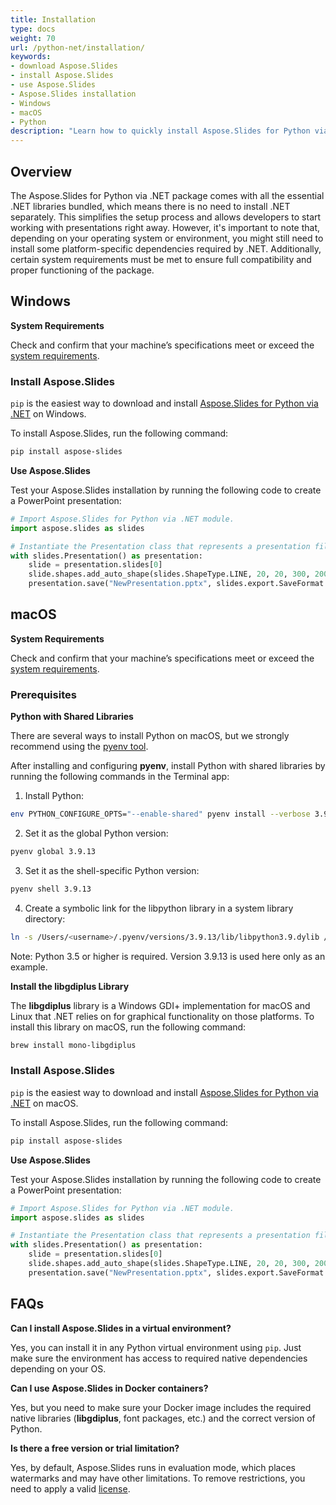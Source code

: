 ```yaml
---
title: Installation
type: docs
weight: 70
url: /python-net/installation/
keywords:
- download Aspose.Slides
- install Aspose.Slides
- use Aspose.Slides
- Aspose.Slides installation
- Windows
- macOS
- Python
description: "Learn how to quickly install Aspose.Slides for Python via .NET. Step-by-step guide, system requirements, and code samples — start working with PowerPoint presentations today!"
---
```


## **Overview**

The Aspose.Slides for Python via .NET package comes with all the essential .NET libraries bundled, which means there is no need to install .NET separately. This simplifies the setup process and allows developers to start working with presentations right away. However, it's important to note that, depending on your operating system or environment, you might still need to install some platform-specific dependencies required by .NET. Additionally, certain system requirements must be met to ensure full compatibility and proper functioning of the package.

## **Windows**

**System Requirements**

Check and confirm that your machine’s specifications meet or exceed the [system requirements](/slides/python-net/system-requirements/).

### **Install Aspose.Slides**

`pip` is the easiest way to download and install [Aspose.Slides for Python via .NET](https://pypi.org/project/aspose.slides/) on Windows.

To install Aspose.Slides, run the following command:

```sh
pip install aspose-slides
```

**Use Aspose.Slides**

Test your Aspose.Slides installation by running the following code to create a PowerPoint presentation:

```python
# Import Aspose.Slides for Python via .NET module.
import aspose.slides as slides

# Instantiate the Presentation class that represents a presentation file.
with slides.Presentation() as presentation:
    slide = presentation.slides[0]
    slide.shapes.add_auto_shape(slides.ShapeType.LINE, 20, 20, 300, 200)
    presentation.save("NewPresentation.pptx", slides.export.SaveFormat.PPTX)
```

## **macOS**

**System Requirements**

Check and confirm that your machine’s specifications meet or exceed the [system requirements](/slides/python-net/system-requirements/).

### **Prerequisites**

**Python with Shared Libraries**

There are several ways to install Python on macOS, but we strongly recommend using the [pyenv tool](https://github.com/pyenv/pyenv#homebrew-in-macos).

After installing and configuring **pyenv**, install Python with shared libraries by running the following commands in the Terminal app:

1. Install Python:

```sh
env PYTHON_CONFIGURE_OPTS="--enable-shared" pyenv install --verbose 3.9.13
```

2. Set it as the global Python version:

```sh
pyenv global 3.9.13
```

3. Set it as the shell-specific Python version:

```sh
pyenv shell 3.9.13
```

4. Create a symbolic link for the libpython library in a system library directory:

```sh
ln -s /Users/<username>/.pyenv/versions/3.9.13/lib/libpython3.9.dylib /usr/local/lib/libpython3.9.dylib
```

Note: Python 3.5 or higher is required. Version 3.9.13 is used here only as an example.

**Install the libgdiplus Library**

The **libgdiplus** library is a Windows GDI+ implementation for macOS and Linux that .NET relies on for graphical functionality on those platforms.
To install this library on macOS, run the following command:

```sh
brew install mono-libgdiplus
```

### **Install Aspose.Slides**

`pip` is the easiest way to download and install [Aspose.Slides for Python via .NET](https://pypi.org/project/aspose.slides/) on macOS.

To install Aspose.Slides, run the following command:

```sh
pip install aspose-slides
```

**Use Aspose.Slides**

Test your Aspose.Slides installation by running the following code to create a PowerPoint presentation:

```python
# Import Aspose.Slides for Python via .NET module.
import aspose.slides as slides

# Instantiate the Presentation class that represents a presentation file.
with slides.Presentation() as presentation:    
    slide = presentation.slides[0]
    slide.shapes.add_auto_shape(slides.ShapeType.LINE, 20, 20, 300, 200)
    presentation.save("NewPresentation.pptx", slides.export.SaveFormat.PPTX)
```

## **FAQs**

**Can I install Aspose.Slides in a virtual environment?**

Yes, you can install it in any Python virtual environment using `pip`. Just make sure the environment has access to required native dependencies depending on your OS.

**Can I use Aspose.Slides in Docker containers?**

Yes, but you need to make sure your Docker image includes the required native libraries (**libgdiplus**, font packages, etc.) and the correct version of Python.

**Is there a free version or trial limitation?**

Yes, by default, Aspose.Slides runs in evaluation mode, which places watermarks and may have other limitations. To remove restrictions, you need to apply a valid [license](/slides/python-net/licensing/).
